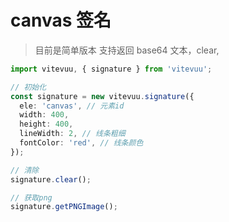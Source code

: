 # canvas 签名

> 目前是简单版本 支持返回 base64 文本，clear,

```ts
import vitevuu, { signature } from 'vitevuu';

// 初始化
const signature = new vitevuu.signature({
  ele: 'canvas', // 元素id
  width: 400,
  height: 400,
  lineWidth: 2, // 线条粗细
  fontColor: 'red', // 线条颜色
});

// 清除
signature.clear();

// 获取png
signature.getPNGImage();
```
